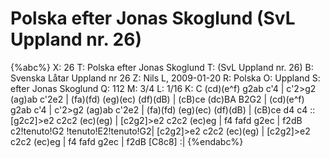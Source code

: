 # Polska efter Jonas Skoglund (SvL Uppland nr. 26)

{%abc%}
X: 26
T: Polska efter Jonas Skoglund
T: (SvL Uppland nr. 26)
B: Svenska Låtar Uppland nr 26
Z: Nils L, 2009-01-20
R: Polska
O: Uppland
S: efter Jonas Skoglund
Q: 112
M: 3/4
L: 1/16
K: C
(cd)(e^f) g2ab c'4 | c'2>g2 (ag)ab c'2e2 | (fa)(fd) (eg)(ec) (df)(dB) | (cB)ce (dc)BA B2G2 |
(cd)(e^f) g2ab c'4 | c'2>g2 (ag)ab c'2e2 | (fa)(fd) (eg)(ec) (df)(dB) | (cB)ce d4 c4 ::
[g2c2]>e2 c2c2 (ec)(eg) | [c2g2]>e2 c2c2 (ec)eg | f4 fafd g2ec | f2dB c2!tenuto!G2 !tenuto!E2!tenuto!G2|
[c2g2]>e2 c2c2 (ec)(eg) | [c2g2]>e2 c2c2 (ec)eg | f4 fafd g2ec | f2dB [C8c8] :|
{%endabc%}

